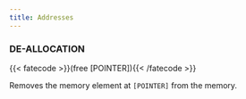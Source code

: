 ```yaml
---
title: Addresses
---
```

### DE-ALLOCATION
{{< fatecode >}}(free [POINTER]){{< /fatecode >}}

Removes the memory element at `[POINTER]` from the memory.
